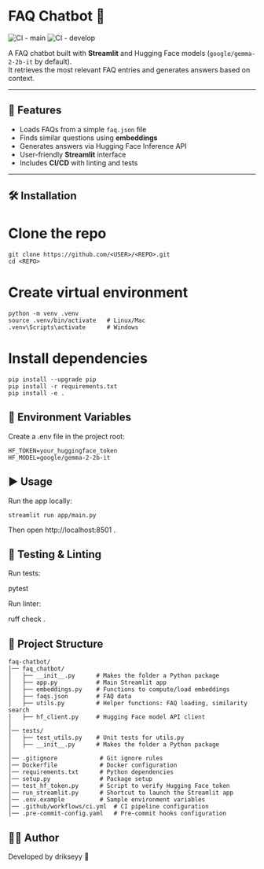 # FAQ Chatbot 🤖

![CI - main](https://github.com/driksey/faq-chatbot/actions/workflows/ci.yml/badge.svg?branch=main) ![CI - develop](https://github.com/driksey/faq-chatbot/actions/workflows/ci.yml/badge.svg?branch=develop)



A FAQ chatbot built with **Streamlit** and Hugging Face models (`google/gemma-2-2b-it` by default).  
It retrieves the most relevant FAQ entries and generates answers based on context.

---

## 🚀 Features
- Loads FAQs from a simple `faq.json` file  
- Finds similar questions using **embeddings**  
- Generates answers via Hugging Face Inference API  
- User-friendly **Streamlit** interface  
- Includes **CI/CD** with linting and tests  

---

## 🛠️ Installation

# Clone the repo
```
git clone https://github.com/<USER>/<REPO>.git
cd <REPO>
```

# Create virtual environment
```
python -m venv .venv
source .venv/bin/activate   # Linux/Mac
.venv\Scripts\activate      # Windows
```

# Install dependencies
```
pip install --upgrade pip
pip install -r requirements.txt
pip install -e .
```

## 🔑 Environment Variables

Create a .env file in the project root:
```
HF_TOKEN=your_huggingface_token
HF_MODEL=google/gemma-2-2b-it
```

## ▶️ Usage

Run the app locally:
```
streamlit run app/main.py
```

Then open http://localhost:8501
.

## 🧪 Testing & Linting

Run tests:

pytest


Run linter:

ruff check .

## 📂 Project Structure
```
faq-chatbot/
│── faq_chatbot/
│   ├── __init__.py      # Makes the folder a Python package
│   ├── app.py           # Main Streamlit app
│   ├── embeddings.py    # Functions to compute/load embeddings
│   ├── faqs.json        # FAQ data
│   ├── utils.py         # Helper functions: FAQ loading, similarity search
│   ├── hf_client.py     # Hugging Face model API client
│
│── tests/
│   ├── test_utils.py    # Unit tests for utils.py
│   ├── __init__.py      # Makes the folder a Python package
│
│── .gitignore            # Git ignore rules
│── Dockerfile            # Docker configuration
│── requirements.txt      # Python dependencies
│── setup.py              # Package setup
│── test_hf_token.py      # Script to verify Hugging Face token
│── run_streamlit.py      # Shortcut to launch the Streamlit app
│── .env.example          # Sample environment variables
│── .github/workflows/ci.yml  # CI pipeline configuration
│── .pre-commit-config.yaml   # Pre-commit hooks configuration
```

## 👨‍💻 Author

Developed by drikseyy 🚀
